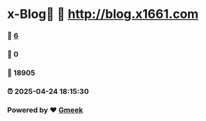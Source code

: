 # x-Blog🍃 :link: http://blog.x1661.com 
### :page_facing_up: [6](http://blog.x1661.com/tag.html) 
### :speech_balloon: 0 
### :hibiscus: 18905 
### :alarm_clock: 2025-04-24 18:15:30 
### Powered by :heart: [Gmeek](https://github.com/Meekdai/Gmeek)
